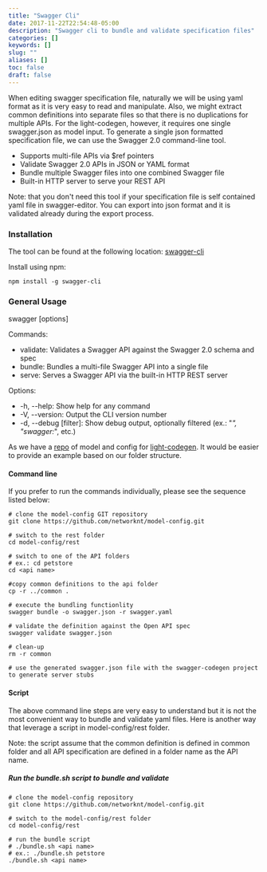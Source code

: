 ```yaml
---
title: "Swagger Cli"
date: 2017-11-22T22:54:48-05:00
description: "Swagger cli to bundle and validate specification files"
categories: []
keywords: []
slug: ""
aliases: []
toc: false
draft: false
---
```


When editing swagger specification file, naturally we will be using yaml format as it is very
easy to read and manipulate. Also, we might extract common definitions into separate files
so that there is no duplications for multiple APIs. For the light-codegen, however, it requires
one single swagger.json as model input. To generate a single json formatted specification file,
we can use the Swagger 2.0 command-line tool.


* Supports multi-file APIs via $ref pointers
* Validate Swagger 2.0 APIs in JSON or YAML format
* Bundle multiple Swagger files into one combined Swagger file
* Built-in HTTP server to serve your REST API

Note: that you don't need this tool if your specification file is self contained yaml file in
swagger-editor. You can export into json format and it is validated already during the export
process. 


### Installation
The tool can be found at the following location: [swagger-cli](https://www.npmjs.com/package/swagger-cli)

Install using npm:
```shell
npm install -g swagger-cli
```

### General Usage

swagger <command> [options] <filename>

Commands:
* validate: Validates a Swagger API against the Swagger 2.0 schema and spec
* bundle: Bundles a multi-file Swagger API into a single file
* serve: Serves a Swagger API via the built-in HTTP REST server

Options:
* -h, --help: Show help for any command
* -V, --version: Output the CLI version number
* -d, --debug [filter]: Show debug output, optionally filtered (ex.: "*", "swagger:*", etc.)


As we have a [repo](https://github.com/networknt/model-config) of model and config for 
[light-codegen](https://github.com/networknt/light-codegen). It would be easier to provide
an example based on our folder structure.  


#### Command line

If you prefer to run the commands individually, please see the sequence listed below:

```shell
# clone the model-config GIT repository
git clone https://github.com/networknt/model-config.git

# switch to the rest folder
cd model-config/rest

# switch to one of the API folders
# ex.: cd petstore
cd <api name>

#copy common definitions to the api folder
cp -r ../common .

# execute the bundling functionlity
swagger bundle -o swagger.json -r swagger.yaml

# validate the definition against the Open API spec
swagger validate swagger.json

# clean-up
rm -r common

# use the generated swagger.json file with the swagger-codegen project to generate server stubs
```


#### Script

The above command line steps are very easy to understand but it is not the most convenient
way to bundle and validate yaml files. Here is another way that leverage a script in
model-config/rest folder. 

Note: the script assume that the common definition is defined in common folder and all API
specification are defined in a folder name as the API name. 

##### Run the bundle.sh script to bundle and validate

```shell
# clone the model-config repository
git clone https://github.com/networknt/model-config.git

# switch to the model-config/rest folder
cd model-config/rest

# run the bundle script
# ./bundle.sh <api name>
# ex.: ./bundle.sh petstore
./bundle.sh <api name>
```

